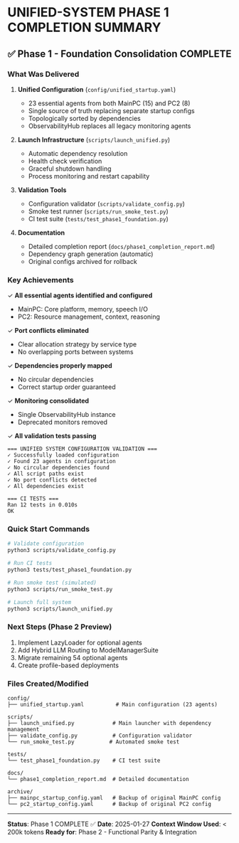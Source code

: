 # UNIFIED-SYSTEM PHASE 1 COMPLETION SUMMARY

## ✅ Phase 1 - Foundation Consolidation COMPLETE

### What Was Delivered

1. **Unified Configuration** (`config/unified_startup.yaml`)
   - 23 essential agents from both MainPC (15) and PC2 (8)
   - Single source of truth replacing separate startup configs
   - Topologically sorted by dependencies
   - ObservabilityHub replaces all legacy monitoring agents

2. **Launch Infrastructure** (`scripts/launch_unified.py`)
   - Automatic dependency resolution
   - Health check verification
   - Graceful shutdown handling
   - Process monitoring and restart capability

3. **Validation Tools**
   - Configuration validator (`scripts/validate_config.py`)
   - Smoke test runner (`scripts/run_smoke_test.py`)
   - CI test suite (`tests/test_phase1_foundation.py`)

4. **Documentation**
   - Detailed completion report (`docs/phase1_completion_report.md`)
   - Dependency graph generation (automatic)
   - Original configs archived for rollback

### Key Achievements

✓ **All essential agents identified and configured**
- MainPC: Core platform, memory, speech I/O
- PC2: Resource management, context, reasoning

✓ **Port conflicts eliminated**
- Clear allocation strategy by service type
- No overlapping ports between systems

✓ **Dependencies properly mapped**
- No circular dependencies
- Correct startup order guaranteed

✓ **Monitoring consolidated**
- Single ObservabilityHub instance
- Deprecated monitors removed

✓ **All validation tests passing**
```
=== UNIFIED SYSTEM CONFIGURATION VALIDATION ===
✓ Successfully loaded configuration
✓ Found 23 agents in configuration
✓ No circular dependencies found
✓ All script paths exist
✓ No port conflicts detected
✓ All dependencies exist

=== CI TESTS ===
Ran 12 tests in 0.010s
OK
```

### Quick Start Commands

```bash
# Validate configuration
python3 scripts/validate_config.py

# Run CI tests
python3 tests/test_phase1_foundation.py

# Run smoke test (simulated)
python3 scripts/run_smoke_test.py

# Launch full system
python3 scripts/launch_unified.py
```

### Next Steps (Phase 2 Preview)

1. Implement LazyLoader for optional agents
2. Add Hybrid LLM Routing to ModelManagerSuite
3. Migrate remaining 54 optional agents
4. Create profile-based deployments

### Files Created/Modified

```
config/
├── unified_startup.yaml          # Main configuration (23 agents)

scripts/
├── launch_unified.py            # Main launcher with dependency management
├── validate_config.py           # Configuration validator
└── run_smoke_test.py           # Automated smoke test

tests/
└── test_phase1_foundation.py    # CI test suite

docs/
└── phase1_completion_report.md  # Detailed documentation

archive/
├── mainpc_startup_config.yaml   # Backup of original MainPC config
└── pc2_startup_config.yaml      # Backup of original PC2 config
```

---

**Status**: Phase 1 COMPLETE ✅
**Date**: 2025-01-27
**Context Window Used**: < 200k tokens
**Ready for**: Phase 2 - Functional Parity & Integration
